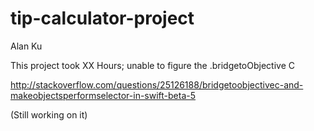 tip-calculator-project
======================
Alan Ku

This project took XX Hours; unable to figure the .bridgetoObjective C



http://stackoverflow.com/questions/25126188/bridgetoobjectivec-and-makeobjectsperformselector-in-swift-beta-5


(Still working on it)
